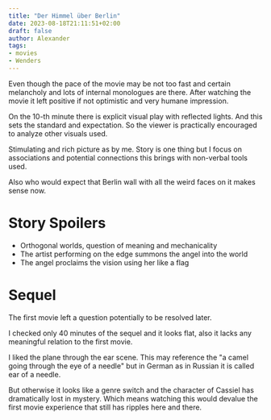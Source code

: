 ```yaml
---
title: "Der Himmel über Berlin"
date: 2023-08-18T21:11:51+02:00
draft: false
author: Alexander
tags:
- movies
- Wenders
---
```


Even though the pace of the movie may be not too fast and certain melancholy and lots of internal monologues are there.
After watching the movie it left positive if not optimistic and very humane impression.

On the 10-th minute there is explicit visual play with reflected lights.
And this sets the standard and expectation.
So the viewer is practically encouraged to analyze other visuals used.

Stimulating and rich picture as by me.
Story is one thing but I focus on associations and potential connections this brings with non-verbal tools used.

Also who would expect that Berlin wall with all the weird faces on it makes sense now.

# Story Spoilers

- Orthogonal worlds, question of meaning and mechanicality
- The artist performing on the edge summons the angel into the world
- The angel proclaims the vision using her like a flag

# Sequel

The first movie left a question potentially to be resolved later.

I checked only 40 minutes of the sequel and it looks flat, also it lacks any meaningful relation to the first movie.

I liked the plane through the ear scene.
This may reference the "a camel going through the eye of a needle" but in German as in Russian it is called ear of a needle.

But otherwise it looks like a genre switch and the character of Cassiel has dramatically lost in mystery.
Which means watching this would devalue the first movie experience that still has ripples here and there.
